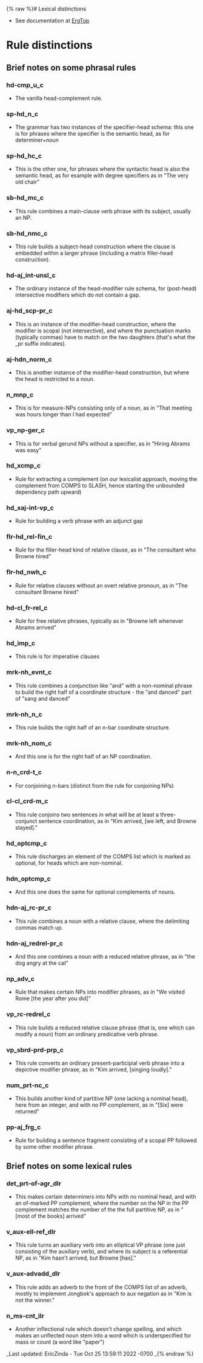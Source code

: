 {% raw %}# Lexical distinctions

- See documentation at [ErgTop](../ErgTop)

# Rule distinctions

## Brief notes on some phrasal rules

### hd-cmp\_u\_c

- The vanilla head-complement rule.

### sp-hd\_n\_c

- The grammar has two instances of the specifier-head schema: this one
is for phrases where the specifier is the semantic head, as for
determiner+noun

### sp-hd\_hc\_c

- This is the other one, for phrases where the syntactic head is also
the semantic head, as for example with degree specifiers as in "The
very old chair"

### sb-hd\_mc\_c

- This rule combines a main-clause verb phrase with its subject,
usually an NP.

### sb-hd\_nmc\_c

- This rule builds a subject-head construction where the clause is
embedded within a larger phrase (including a matrix filler-head
construction).

### hd-aj\_int-unsl\_c

- The ordinary instance of the head-modifier rule schema, for
(post-head) intersective modifiers which do not contain a gap.

### aj-hd\_scp-pr\_c

- This is an instance of the modifier-head construction, where the
modifier is scopal (not intersective), and where the punctuation
marks (typically commas) have to match on the two daughters (that's
what the \_pr suffix indicates).

### aj-hdn\_norm\_c

- This is another instance of the modifier-head construction, but
where the head is restricted to a noun.

### n\_mnp\_c

- This is for measure-NPs consisting only of a noun, as in "That
meeting was hours longer than I had expected"

### vp\_np-ger\_c

- This is for verbal gerund NPs without a specifier, as in "Hiring
Abrams was easy"

### hd\_xcmp\_c

- Rule for extracting a complement (on our lexicalist approach, moving
the complement from COMPS to SLASH, hence starting the unbounded
dependency path upward)

### hd\_xaj-int-vp\_c

- Rule for building a verb phrase with an adjunct gap

### flr-hd\_rel-fin\_c

- Rule for the filler-head kind of relative clause, as in "The
consultant who Browne hired"

### flr-hd\_nwh\_c

- Rule for relative clauses without an overt relative pronoun, as in
"The consultant Browne hired"

### hd-cl\_fr-rel\_c

- Rule for free relative phrases, typically as in "Browne left
whenever Abrams arrived"

### hd\_imp\_c

- This rule is for imperative clauses

### mrk-nh\_evnt\_c

- This rule combines a conjunction like "and" with a non-nominal
phrase to build the right half of a coordinate structure - the "and
danced" part of "sang and danced"

### mrk-nh\_n\_c

- This rule builds the right half of an n-bar coordinate structure.

### mrk-nh\_nom\_c

- And this one is for the right half of an NP coordination.

### n-n\_crd-t\_c

- For conjoining n-bars (distinct from the rule for conjoining NPs)

### cl-cl\_crd-m\_c

- This rule conjoins two sentences in what will be at least a
three-conjunct sentence coordination, as in "Kim arrived, \[we left,
and Browne stayed\]."

### hd\_optcmp\_c

- This rule discharges an element of the COMPS list which is marked as
optional, for heads which are non-nominal.

### hdn\_optcmp\_c

- And this one does the same for optional complements of nouns.

### hdn-aj\_rc-pr\_c

- This rule combines a noun with a relative clause, where the
delimiting commas match up.

### hdn-aj\_redrel-pr\_c

- And this one combines a noun with a reduced relative phrase, as in
"the dog angry at the cat"

### np\_adv\_c

- Rule that makes certain NPs into modifier phrases, as in "We visited
Rome \[the year after you did\]"

### vp\_rc-redrel\_c

- This rule builds a reduced relative clause phrase (that is, one
which can modify a noun) from an ordinary predicative verb phrase.

### vp\_sbrd-prd-prp\_c

- This rule converts an ordinary present-participial verb phrase into
a depictive modifier phrase, as in "Kim arrived, \[singing
loudly\]."

### num\_prt-nc\_c

- This builds another kind of partitive NP (one lacking a nominal
head), here from an integer, and with no PP complement, as in
"\[Six\] were returned"

### pp-aj\_frg\_c

- Rule for building a sentence fragment consisting of a scopal PP
followed by some other modifier phrase.

## Brief notes on some lexical rules

### det\_prt-of-agr\_dlr

- This makes certain determiners into NPs with no nominal head, and
with an of-marked PP complement, where the number on the NP in the
PP complement matches the number of the the full partitive NP, as in
"\[most of the books\] arrived"

### v\_aux-ell-ref\_dlr

- This rule turns an auxiliary verb into an elliptical VP phrase (one
just consisting of the auxiliary verb), and where its subject is a
referential NP, as in "Kim hasn't arrived, but Browne \[has\]."

### v\_aux-advadd\_dlr

- This rule adds an adverb to the front of the COMPS list of an
adverb, mostly to implement Jongbok's approach to aux negation as in
"Kim is not the winner."

### n\_ms-cnt\_ilr

- Another inflectional rule which doesn't change spelling, and which
makes an unflected noun stem into a word which is underspecified for
mass or count (a word like "paper")

_Last updated: EricZinda - Tue Oct 25 13:59:11 2022 -0700
_{% endraw %}